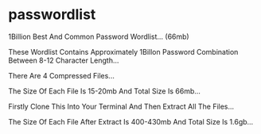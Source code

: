 # passwordlist
1Billion Best And Common Password Wordlist... (66mb)

These Wordlist Contains Approximately 1Billon Password Combination Between 8-12 Character Length...

There Are 4 Compressed Files...

The Size Of Each File Is 15-20mb And Total Size Is 66mb...

Firstly Clone This Into Your Terminal And Then Extract All The Files...

The Size Of Each File After Extract Is 400-430mb And Total Size Is 1.6gb...
